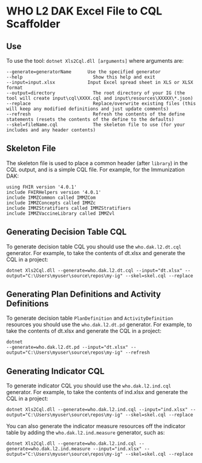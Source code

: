 ﻿# WHO L2 DAK Excel File to CQL Scaffolder

## Use

To use the tool: `dotnet Xls2Cql.dll [arguments]` where arguments are:

```
--generate=generatorName      Use the specified generator
--help                          Show this help and exit
--input=input.xlsx            Input Excel spread sheet in XLS or XLSX format
--output=directory				The root directory of your IG (the tool will create input\cql\XXXX.cql and input\resources\XXXXX\*.json)
--replace                       Replace/overwrite existing files (this will keep any modified definitions and just update comments)
--refresh                       Refresh the contents of the define statements (resets the contents of the define to the defaults)
--skel=fileName.cql             The skeleton file to use (for your includes and any header contents)
```

## Skeleton File

The skeleton file is used to place a common header (after `library`) in the CQL output, and is a simple CQL file. For example, for the Immunization DAK:

```
using FHIR version '4.0.1'
include FHIRHelpers version '4.0.1'
include IMMZCommon called IMMZCom
include IMMZConcepts called IMMZc
include IMMZStratifiers called IMMZStratifiers
include IMMZVaccineLibrary called IMMZvl
```

## Generating Decision Table CQL

To generate decision table CQL you should use the `who.dak.l2.dt.cql` generator. For example, to take the contents of dt.xlsx and generate the CQL in a project:

```
dotnet Xls2Cql.dll --generate=who.dak.l2.dt.cql --input="dt.xlsx" --output="C:\Users\myuser\source\repos\my-ig" --skel=skel.cql --replace
```

## Generating Plan Definitions and Activity Definitions

To generate decision table `PlanDefinition` and `ActivityDefinition` resources you should use the `who.dak.l2.dt.pd` generator. For example, to take the contents of dt.xlsx and generate the CQL in a project:

```
dotnet
--generate=who.dak.l2.dt.pd --input="dt.xlsx" --output="C:\Users\myuser\source\repos\my-ig" --refresh
```

## Generating Indicator CQL

To generate indicator CQL you should use the `who.dak.l2.ind.cql` generator. For example, to take the contents of ind.xlsx and generate the CQL in a project:

```
dotnet Xls2Cql.dll --generate=who.dak.l2.ind.cql --input="ind.xlsx" --output="C:\Users\myuser\source\repos\my-ig" --skel=skel.cql --replace
```

You can also generate the indicator measure resources off the indicator table by adding the `who.dak.l2.ind.measure` generator, such as:

```
dotnet Xls2Cql.dll --generate=who.dak.l2.ind.cql --generate=who.dak.l2.ind.measure --input="ind.xlsx" --output="C:\Users\myuser\source\repos\my-ig" --skel=skel.cql --replace
```
